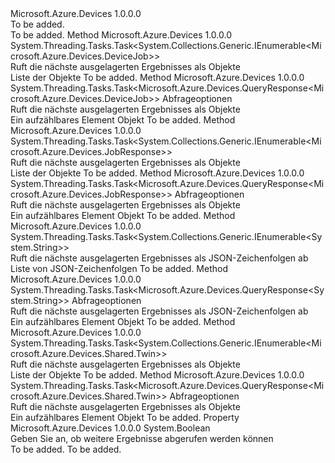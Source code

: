<Type Name="IQuery" FullName="Microsoft.Azure.Devices.IQuery">
  <TypeSignature Language="C#" Value="public interface IQuery" />
  <TypeSignature Language="ILAsm" Value=".class public interface auto ansi abstract IQuery" />
  <TypeSignature Language="DocId" Value="T:Microsoft.Azure.Devices.IQuery" />
  <TypeSignature Language="VB.NET" Value="Public Interface IQuery" />
  <TypeSignature Language="F#" Value="type IQuery = interface" />
  <AssemblyInfo>
    <AssemblyName>Microsoft.Azure.Devices</AssemblyName>
    <AssemblyVersion>1.0.0.0</AssemblyVersion>
  </AssemblyInfo>
  <Interfaces />
  <Docs>
    <summary>To be added.</summary>
    <remarks>To be added.</remarks>
  </Docs>
  <Members>
    <Member MemberName="GetNextAsDeviceJobAsync">
      <MemberSignature Language="C#" Value="public System.Threading.Tasks.Task&lt;System.Collections.Generic.IEnumerable&lt;Microsoft.Azure.Devices.DeviceJob&gt;&gt; GetNextAsDeviceJobAsync ();" />
      <MemberSignature Language="ILAsm" Value=".method public hidebysig newslot virtual instance class System.Threading.Tasks.Task`1&lt;class System.Collections.Generic.IEnumerable`1&lt;class Microsoft.Azure.Devices.DeviceJob&gt;&gt; GetNextAsDeviceJobAsync() cil managed" />
      <MemberSignature Language="DocId" Value="M:Microsoft.Azure.Devices.IQuery.GetNextAsDeviceJobAsync" />
      <MemberSignature Language="VB.NET" Value="Public Function GetNextAsDeviceJobAsync () As Task(Of IEnumerable(Of DeviceJob))" />
      <MemberSignature Language="F#" Value="abstract member GetNextAsDeviceJobAsync : unit -&gt; System.Threading.Tasks.Task&lt;seq&lt;Microsoft.Azure.Devices.DeviceJob&gt;&gt;" Usage="iQuery.GetNextAsDeviceJobAsync " />
      <MemberType>Method</MemberType>
      <AssemblyInfo>
        <AssemblyName>Microsoft.Azure.Devices</AssemblyName>
        <AssemblyVersion>1.0.0.0</AssemblyVersion>
      </AssemblyInfo>
      <ReturnValue>
        <ReturnType>System.Threading.Tasks.Task&lt;System.Collections.Generic.IEnumerable&lt;Microsoft.Azure.Devices.DeviceJob&gt;&gt;</ReturnType>
      </ReturnValue>
      <Parameters />
      <Docs>
        <summary>
            Ruft die nächste ausgelagerten Ergebnisses als <see cref="T:Microsoft.Azure.Devices.DeviceJob" /> Objekte
            </summary>
        <returns>Liste der <see cref="T:Microsoft.Azure.Devices.DeviceJob" /> Objekte</returns>
        <remarks>To be added.</remarks>
      </Docs>
    </Member>
    <Member MemberName="GetNextAsDeviceJobAsync">
      <MemberSignature Language="C#" Value="public System.Threading.Tasks.Task&lt;Microsoft.Azure.Devices.QueryResponse&lt;Microsoft.Azure.Devices.DeviceJob&gt;&gt; GetNextAsDeviceJobAsync (Microsoft.Azure.Devices.QueryOptions options);" />
      <MemberSignature Language="ILAsm" Value=".method public hidebysig newslot virtual instance class System.Threading.Tasks.Task`1&lt;class Microsoft.Azure.Devices.QueryResponse`1&lt;class Microsoft.Azure.Devices.DeviceJob&gt;&gt; GetNextAsDeviceJobAsync(class Microsoft.Azure.Devices.QueryOptions options) cil managed" />
      <MemberSignature Language="DocId" Value="M:Microsoft.Azure.Devices.IQuery.GetNextAsDeviceJobAsync(Microsoft.Azure.Devices.QueryOptions)" />
      <MemberSignature Language="VB.NET" Value="Public Function GetNextAsDeviceJobAsync (options As QueryOptions) As Task(Of QueryResponse(Of DeviceJob))" />
      <MemberSignature Language="F#" Value="abstract member GetNextAsDeviceJobAsync : Microsoft.Azure.Devices.QueryOptions -&gt; System.Threading.Tasks.Task&lt;Microsoft.Azure.Devices.QueryResponse&lt;Microsoft.Azure.Devices.DeviceJob&gt;&gt;" Usage="iQuery.GetNextAsDeviceJobAsync options" />
      <MemberType>Method</MemberType>
      <AssemblyInfo>
        <AssemblyName>Microsoft.Azure.Devices</AssemblyName>
        <AssemblyVersion>1.0.0.0</AssemblyVersion>
      </AssemblyInfo>
      <ReturnValue>
        <ReturnType>System.Threading.Tasks.Task&lt;Microsoft.Azure.Devices.QueryResponse&lt;Microsoft.Azure.Devices.DeviceJob&gt;&gt;</ReturnType>
      </ReturnValue>
      <Parameters>
        <Parameter Name="options" Type="Microsoft.Azure.Devices.QueryOptions" />
      </Parameters>
      <Docs>
        <param name="options">Abfrageoptionen</param>
        <summary>
            Ruft die nächste ausgelagerten Ergebnisses als <see cref="T:Microsoft.Azure.Devices.DeviceJob" /> Objekte
            </summary>
        <returns>Ein aufzählbares Element <see cref="T:Microsoft.Azure.Devices.QueryResponse`1" /> Objekt</returns>
        <remarks>To be added.</remarks>
      </Docs>
    </Member>
    <Member MemberName="GetNextAsJobResponseAsync">
      <MemberSignature Language="C#" Value="public System.Threading.Tasks.Task&lt;System.Collections.Generic.IEnumerable&lt;Microsoft.Azure.Devices.JobResponse&gt;&gt; GetNextAsJobResponseAsync ();" />
      <MemberSignature Language="ILAsm" Value=".method public hidebysig newslot virtual instance class System.Threading.Tasks.Task`1&lt;class System.Collections.Generic.IEnumerable`1&lt;class Microsoft.Azure.Devices.JobResponse&gt;&gt; GetNextAsJobResponseAsync() cil managed" />
      <MemberSignature Language="DocId" Value="M:Microsoft.Azure.Devices.IQuery.GetNextAsJobResponseAsync" />
      <MemberSignature Language="VB.NET" Value="Public Function GetNextAsJobResponseAsync () As Task(Of IEnumerable(Of JobResponse))" />
      <MemberSignature Language="F#" Value="abstract member GetNextAsJobResponseAsync : unit -&gt; System.Threading.Tasks.Task&lt;seq&lt;Microsoft.Azure.Devices.JobResponse&gt;&gt;" Usage="iQuery.GetNextAsJobResponseAsync " />
      <MemberType>Method</MemberType>
      <AssemblyInfo>
        <AssemblyName>Microsoft.Azure.Devices</AssemblyName>
        <AssemblyVersion>1.0.0.0</AssemblyVersion>
      </AssemblyInfo>
      <ReturnValue>
        <ReturnType>System.Threading.Tasks.Task&lt;System.Collections.Generic.IEnumerable&lt;Microsoft.Azure.Devices.JobResponse&gt;&gt;</ReturnType>
      </ReturnValue>
      <Parameters />
      <Docs>
        <summary>
            Ruft die nächste ausgelagerten Ergebnisses als <see cref="T:Microsoft.Azure.Devices.JobResponse" /> Objekte
            </summary>
        <returns>Liste der <see cref="T:Microsoft.Azure.Devices.JobResponse" /> Objekte</returns>
        <remarks>To be added.</remarks>
      </Docs>
    </Member>
    <Member MemberName="GetNextAsJobResponseAsync">
      <MemberSignature Language="C#" Value="public System.Threading.Tasks.Task&lt;Microsoft.Azure.Devices.QueryResponse&lt;Microsoft.Azure.Devices.JobResponse&gt;&gt; GetNextAsJobResponseAsync (Microsoft.Azure.Devices.QueryOptions options);" />
      <MemberSignature Language="ILAsm" Value=".method public hidebysig newslot virtual instance class System.Threading.Tasks.Task`1&lt;class Microsoft.Azure.Devices.QueryResponse`1&lt;class Microsoft.Azure.Devices.JobResponse&gt;&gt; GetNextAsJobResponseAsync(class Microsoft.Azure.Devices.QueryOptions options) cil managed" />
      <MemberSignature Language="DocId" Value="M:Microsoft.Azure.Devices.IQuery.GetNextAsJobResponseAsync(Microsoft.Azure.Devices.QueryOptions)" />
      <MemberSignature Language="VB.NET" Value="Public Function GetNextAsJobResponseAsync (options As QueryOptions) As Task(Of QueryResponse(Of JobResponse))" />
      <MemberSignature Language="F#" Value="abstract member GetNextAsJobResponseAsync : Microsoft.Azure.Devices.QueryOptions -&gt; System.Threading.Tasks.Task&lt;Microsoft.Azure.Devices.QueryResponse&lt;Microsoft.Azure.Devices.JobResponse&gt;&gt;" Usage="iQuery.GetNextAsJobResponseAsync options" />
      <MemberType>Method</MemberType>
      <AssemblyInfo>
        <AssemblyName>Microsoft.Azure.Devices</AssemblyName>
        <AssemblyVersion>1.0.0.0</AssemblyVersion>
      </AssemblyInfo>
      <ReturnValue>
        <ReturnType>System.Threading.Tasks.Task&lt;Microsoft.Azure.Devices.QueryResponse&lt;Microsoft.Azure.Devices.JobResponse&gt;&gt;</ReturnType>
      </ReturnValue>
      <Parameters>
        <Parameter Name="options" Type="Microsoft.Azure.Devices.QueryOptions" />
      </Parameters>
      <Docs>
        <param name="options">Abfrageoptionen</param>
        <summary>
            Ruft die nächste ausgelagerten Ergebnisses als <see cref="T:Microsoft.Azure.Devices.JobResponse" /> Objekte
            </summary>
        <returns>Ein aufzählbares Element <see cref="T:Microsoft.Azure.Devices.QueryResponse`1" /> Objekt</returns>
        <remarks>To be added.</remarks>
      </Docs>
    </Member>
    <Member MemberName="GetNextAsJsonAsync">
      <MemberSignature Language="C#" Value="public System.Threading.Tasks.Task&lt;System.Collections.Generic.IEnumerable&lt;string&gt;&gt; GetNextAsJsonAsync ();" />
      <MemberSignature Language="ILAsm" Value=".method public hidebysig newslot virtual instance class System.Threading.Tasks.Task`1&lt;class System.Collections.Generic.IEnumerable`1&lt;string&gt;&gt; GetNextAsJsonAsync() cil managed" />
      <MemberSignature Language="DocId" Value="M:Microsoft.Azure.Devices.IQuery.GetNextAsJsonAsync" />
      <MemberSignature Language="VB.NET" Value="Public Function GetNextAsJsonAsync () As Task(Of IEnumerable(Of String))" />
      <MemberSignature Language="F#" Value="abstract member GetNextAsJsonAsync : unit -&gt; System.Threading.Tasks.Task&lt;seq&lt;string&gt;&gt;" Usage="iQuery.GetNextAsJsonAsync " />
      <MemberType>Method</MemberType>
      <AssemblyInfo>
        <AssemblyName>Microsoft.Azure.Devices</AssemblyName>
        <AssemblyVersion>1.0.0.0</AssemblyVersion>
      </AssemblyInfo>
      <ReturnValue>
        <ReturnType>System.Threading.Tasks.Task&lt;System.Collections.Generic.IEnumerable&lt;System.String&gt;&gt;</ReturnType>
      </ReturnValue>
      <Parameters />
      <Docs>
        <summary>
            Ruft die nächste ausgelagerten Ergebnisses als JSON-Zeichenfolgen ab
            </summary>
        <returns>Liste von JSON-Zeichenfolgen</returns>
        <remarks>To be added.</remarks>
      </Docs>
    </Member>
    <Member MemberName="GetNextAsJsonAsync">
      <MemberSignature Language="C#" Value="public System.Threading.Tasks.Task&lt;Microsoft.Azure.Devices.QueryResponse&lt;string&gt;&gt; GetNextAsJsonAsync (Microsoft.Azure.Devices.QueryOptions options);" />
      <MemberSignature Language="ILAsm" Value=".method public hidebysig newslot virtual instance class System.Threading.Tasks.Task`1&lt;class Microsoft.Azure.Devices.QueryResponse`1&lt;string&gt;&gt; GetNextAsJsonAsync(class Microsoft.Azure.Devices.QueryOptions options) cil managed" />
      <MemberSignature Language="DocId" Value="M:Microsoft.Azure.Devices.IQuery.GetNextAsJsonAsync(Microsoft.Azure.Devices.QueryOptions)" />
      <MemberSignature Language="VB.NET" Value="Public Function GetNextAsJsonAsync (options As QueryOptions) As Task(Of QueryResponse(Of String))" />
      <MemberSignature Language="F#" Value="abstract member GetNextAsJsonAsync : Microsoft.Azure.Devices.QueryOptions -&gt; System.Threading.Tasks.Task&lt;Microsoft.Azure.Devices.QueryResponse&lt;string&gt;&gt;" Usage="iQuery.GetNextAsJsonAsync options" />
      <MemberType>Method</MemberType>
      <AssemblyInfo>
        <AssemblyName>Microsoft.Azure.Devices</AssemblyName>
        <AssemblyVersion>1.0.0.0</AssemblyVersion>
      </AssemblyInfo>
      <ReturnValue>
        <ReturnType>System.Threading.Tasks.Task&lt;Microsoft.Azure.Devices.QueryResponse&lt;System.String&gt;&gt;</ReturnType>
      </ReturnValue>
      <Parameters>
        <Parameter Name="options" Type="Microsoft.Azure.Devices.QueryOptions" />
      </Parameters>
      <Docs>
        <param name="options">Abfrageoptionen</param>
        <summary>
            Ruft die nächste ausgelagerten Ergebnisses als JSON-Zeichenfolgen ab
            </summary>
        <returns>Ein aufzählbares Element <see cref="T:Microsoft.Azure.Devices.QueryResponse`1" /> Objekt</returns>
        <remarks>To be added.</remarks>
      </Docs>
    </Member>
    <Member MemberName="GetNextAsTwinAsync">
      <MemberSignature Language="C#" Value="public System.Threading.Tasks.Task&lt;System.Collections.Generic.IEnumerable&lt;Microsoft.Azure.Devices.Shared.Twin&gt;&gt; GetNextAsTwinAsync ();" />
      <MemberSignature Language="ILAsm" Value=".method public hidebysig newslot virtual instance class System.Threading.Tasks.Task`1&lt;class System.Collections.Generic.IEnumerable`1&lt;class Microsoft.Azure.Devices.Shared.Twin&gt;&gt; GetNextAsTwinAsync() cil managed" />
      <MemberSignature Language="DocId" Value="M:Microsoft.Azure.Devices.IQuery.GetNextAsTwinAsync" />
      <MemberSignature Language="VB.NET" Value="Public Function GetNextAsTwinAsync () As Task(Of IEnumerable(Of Twin))" />
      <MemberSignature Language="F#" Value="abstract member GetNextAsTwinAsync : unit -&gt; System.Threading.Tasks.Task&lt;seq&lt;Microsoft.Azure.Devices.Shared.Twin&gt;&gt;" Usage="iQuery.GetNextAsTwinAsync " />
      <MemberType>Method</MemberType>
      <AssemblyInfo>
        <AssemblyName>Microsoft.Azure.Devices</AssemblyName>
        <AssemblyVersion>1.0.0.0</AssemblyVersion>
      </AssemblyInfo>
      <ReturnValue>
        <ReturnType>System.Threading.Tasks.Task&lt;System.Collections.Generic.IEnumerable&lt;Microsoft.Azure.Devices.Shared.Twin&gt;&gt;</ReturnType>
      </ReturnValue>
      <Parameters />
      <Docs>
        <summary>
            Ruft die nächste ausgelagerten Ergebnisses als <see cref="T:Microsoft.Azure.Devices.Shared.Twin" /> Objekte
            </summary>
        <returns>Liste der <see cref="T:Microsoft.Azure.Devices.Shared.Twin" /> Objekte</returns>
        <remarks>To be added.</remarks>
      </Docs>
    </Member>
    <Member MemberName="GetNextAsTwinAsync">
      <MemberSignature Language="C#" Value="public System.Threading.Tasks.Task&lt;Microsoft.Azure.Devices.QueryResponse&lt;Microsoft.Azure.Devices.Shared.Twin&gt;&gt; GetNextAsTwinAsync (Microsoft.Azure.Devices.QueryOptions options);" />
      <MemberSignature Language="ILAsm" Value=".method public hidebysig newslot virtual instance class System.Threading.Tasks.Task`1&lt;class Microsoft.Azure.Devices.QueryResponse`1&lt;class Microsoft.Azure.Devices.Shared.Twin&gt;&gt; GetNextAsTwinAsync(class Microsoft.Azure.Devices.QueryOptions options) cil managed" />
      <MemberSignature Language="DocId" Value="M:Microsoft.Azure.Devices.IQuery.GetNextAsTwinAsync(Microsoft.Azure.Devices.QueryOptions)" />
      <MemberSignature Language="VB.NET" Value="Public Function GetNextAsTwinAsync (options As QueryOptions) As Task(Of QueryResponse(Of Twin))" />
      <MemberSignature Language="F#" Value="abstract member GetNextAsTwinAsync : Microsoft.Azure.Devices.QueryOptions -&gt; System.Threading.Tasks.Task&lt;Microsoft.Azure.Devices.QueryResponse&lt;Microsoft.Azure.Devices.Shared.Twin&gt;&gt;" Usage="iQuery.GetNextAsTwinAsync options" />
      <MemberType>Method</MemberType>
      <AssemblyInfo>
        <AssemblyName>Microsoft.Azure.Devices</AssemblyName>
        <AssemblyVersion>1.0.0.0</AssemblyVersion>
      </AssemblyInfo>
      <ReturnValue>
        <ReturnType>System.Threading.Tasks.Task&lt;Microsoft.Azure.Devices.QueryResponse&lt;Microsoft.Azure.Devices.Shared.Twin&gt;&gt;</ReturnType>
      </ReturnValue>
      <Parameters>
        <Parameter Name="options" Type="Microsoft.Azure.Devices.QueryOptions" />
      </Parameters>
      <Docs>
        <param name="options">Abfrageoptionen</param>
        <summary>
            Ruft die nächste ausgelagerten Ergebnisses als <see cref="T:Microsoft.Azure.Devices.Shared.Twin" /> Objekte
            </summary>
        <returns>Ein aufzählbares Element <see cref="T:Microsoft.Azure.Devices.QueryResponse`1" /> Objekt</returns>
        <remarks>To be added.</remarks>
      </Docs>
    </Member>
    <Member MemberName="HasMoreResults">
      <MemberSignature Language="C#" Value="public bool HasMoreResults { get; }" />
      <MemberSignature Language="ILAsm" Value=".property instance bool HasMoreResults" />
      <MemberSignature Language="DocId" Value="P:Microsoft.Azure.Devices.IQuery.HasMoreResults" />
      <MemberSignature Language="VB.NET" Value="Public ReadOnly Property HasMoreResults As Boolean" />
      <MemberSignature Language="F#" Value="member this.HasMoreResults : bool" Usage="Microsoft.Azure.Devices.IQuery.HasMoreResults" />
      <MemberType>Property</MemberType>
      <AssemblyInfo>
        <AssemblyName>Microsoft.Azure.Devices</AssemblyName>
        <AssemblyVersion>1.0.0.0</AssemblyVersion>
      </AssemblyInfo>
      <ReturnValue>
        <ReturnType>System.Boolean</ReturnType>
      </ReturnValue>
      <Docs>
        <summary>
                Geben Sie an, ob weitere Ergebnisse abgerufen werden können
            </summary>
        <value>To be added.</value>
        <remarks>To be added.</remarks>
      </Docs>
    </Member>
  </Members>
</Type>